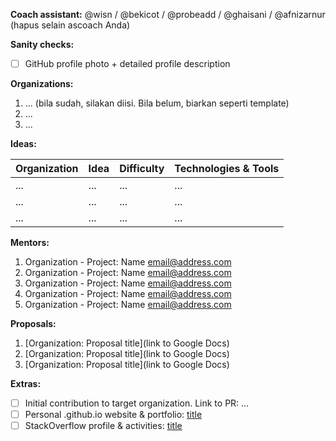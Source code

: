 **Coach assistant:** @wisn / @bekicot / @probeadd / @ghaisani / @afnizarnur (hapus selain ascoach Anda)

**Sanity checks:**

* [ ] GitHub profile photo + detailed profile description

**Organizations:**

1. ... (bila sudah, silakan diisi. Bila belum, biarkan seperti template)
2. ...
3. ...

**Ideas:**

| Organization | Idea                               | Difficulty | Technologies & Tools         |
|--------------|------------------------------------|------------|------------------------------|
| ...          | ...                                | ...        | ...                          |
| ...          | ...                                | ...        | ...                          |
| ...          | ...                                | ...        | ...                          |

**Mentors:**

1. Organization - Project: Name <email@address.com>
2. Organization - Project: Name <email@address.com>
3. Organization - Project: Name <email@address.com>
4. Organization - Project: Name <email@address.com>
5. Organization - Project: Name <email@address.com>

**Proposals:**

1. [Organization: Proposal title](link to Google Docs)
2. [Organization: Proposal title](link to Google Docs)
3. [Organization: Proposal title](link to Google Docs)

**Extras:**

* [ ] Initial contribution to target organization. Link to PR: ...
* [ ] Personal .github.io website & portfolio: [title](link)
* [ ] StackOverflow profile & activities: [title](link)
